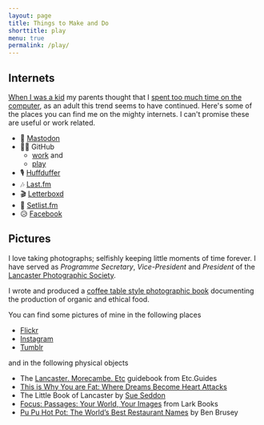 ```yaml
---
layout: page
title: Things to Make and Do
shorttitle: play
menu: true
permalink: /play/
---
```

## Internets

[When I was a kid](https://www.flickr.com/search/?sort=date-taken-desc&safe_search=1&tags=blackpool&user_id=67287915%40N00&view_all=1) my parents thought that I [spent too much time on the computer](http://www.worldofspectrum.org/), as an adult this trend seems to have continued. Here's some of the places you can find me on the mighty internets. I can't promise these are useful or work related.

* 💬 [Mastodon][mastodon]
* 🧑‍💻 GitHub
    * [work](https://github.com/cfc7-unikent) and 
    * [play](https://github.com/christiancable/)
* 🎙️ [Huffduffer][huffduffer]
* 🎶 [Last.fm][lastfm]
* 🎬 [Letterboxd][letterboxd]
* 🎸 [Setlist.fm][setlistfm] 
* 😥 [Facebook][facebook]

## Pictures

I love taking photographs; selfishly keeping little moments of time forever. I have served as _Programme Secretary_, _Vice-President_ and _President_ of the [Lancaster Photographic Society][lps].

I wrote and produced a [coffee table style photographic book][book] documenting the production of organic and ethical food.

You can find some pictures of mine in the following places

* [Flickr][flickr]
* [Instagram][instagram]
* [Tumblr][tumblr]

and in the following physical objects

* The [Lancaster. Morecambe. Etc](http://www.amazon.co.uk/Lancaster-Morecambe-Etc-Simon-Couchman/dp/0956305709/ref=sr_1_1?ie=UTF8&s=books&qid=1264433848&sr=8-1) guidebook from Etc.Guides
* [This is Why You are Fat: Where Dreams Become Heart Attacks](http://www.amazon.co.uk/This-Why-You-are-Fat/dp/0061936634/ref=sr_1_1?ie=UTF8&s=books&qid=1264434016&sr=1-1)
* The Little Book of Lancaster by [Sue Seddon](http://www.sueseddon.co.uk/)
* [Focus: Passages: Your World, Your Images](http://www.amazon.com/Focus-Passages-Your-World-Images/dp/1600596800/ref=sr_1_1?ie=UTF8&s=books&qid=1271271772&sr=8-1) from Lark Books
* [Pu Pu Hot Pot: The World’s Best Restaurant Names](http://www.amazon.co.uk/Pu-Hot-Pot-Worlds-Restaurant/dp/0670921823/) by Ben Brusey

[letterboxd]: https://letterboxd.com/christiancable/
[flickr]: https://www.flickr.com/photos/nexus_icon
[lps]: https://www.lancasterphotographicsociety.org.uk
[book]: https://www.blurb.com/books/1588810
[google]: https://www.google.com/profiles/christiancable
[mastodon]: https://mastodonapp.uk/@christiancable
[tumblr]: https://squareeggs.tumblr.com/
[facebook]: https://www.facebook.com/christiancable
[lastfm]: https://last.fm/user/nexus_icon
[huffduffer]:https://huffduffer.com/christiancable
[instagram]:https://instagram.com/christiancable/
[setlistfm]:https://www.setlist.fm/user/christiancable

